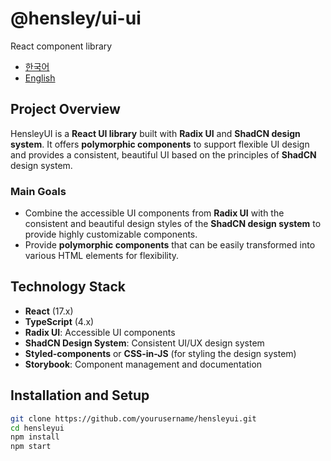 # @hensley/ui-ui

React component library

- [한국어](README.md)
- [English](README.en.md)

## Project Overview

HensleyUI is a **React UI library** built with **Radix UI** and **ShadCN design system**. It offers **polymorphic components** to support flexible UI design and provides a consistent, beautiful UI based on the principles of **ShadCN** design system.

### Main Goals

- Combine the accessible UI components from **Radix UI** with the consistent and beautiful design styles of the **ShadCN design system** to provide highly customizable components.
- Provide **polymorphic components** that can be easily transformed into various HTML elements for flexibility.

## Technology Stack

- **React** (17.x)
- **TypeScript** (4.x)
- **Radix UI**: Accessible UI components
- **ShadCN Design System**: Consistent UI/UX design system
- **Styled-components** or **CSS-in-JS** (for styling the design system)
- **Storybook**: Component management and documentation

## Installation and Setup

```bash
git clone https://github.com/yourusername/hensleyui.git
cd hensleyui
npm install
npm start
```
